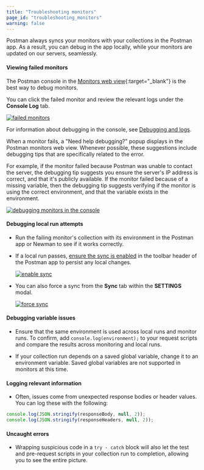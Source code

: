 ```yaml
---
title: "Troubleshooting monitors"
page_id: "troubleshooting_monitors"
warning: false
---
```


Postman always syncs your monitors with your collections in the Postman app. As a result, you can debug in the app locally, while your monitors are updated on our servers, seamlessly. 

#### Viewing failed monitors

The Postman console in the [Monitors web view](https://monitor.getpostman.com){:target="_blank"} is the best way to debug monitors. 

You can click the failed monitor and review the relevant logs under the **Console Log** tab. 

[![failed monitors](https://s3.amazonaws.com/postman-static-getpostman-com/postman-docs/WS-monitor-failed.png)](https://s3.amazonaws.com/postman-static-getpostman-com/postman-docs/WS-monitor-failed.png)

For information about debugging in the console, see [Debugging and logs](/docs/postman/sending_api_requests/debugging_and_logs).

When a monitor fails, a "Need help debugging?" popup displays in the Postman monitors web view. Whenever possible, these suggestions include debugging tips that are specifically related to the error. 

For example, if the monitor failed because Postman was unable to contact the server, the debugging tip suggests you ensure the server's IP address is correct, and that it's publicly available.  If the monitor failed because of a missing variable, then the debugging tip suggests verifying if the monitor is using the correct environment, and that the variable exists in the environment.

[![debugging monitors in the console](https://s3.amazonaws.com/postman-static-getpostman-com/postman-docs/WS-monitoring-debugging.png)](https://s3.amazonaws.com/postman-static-getpostman-com/postman-docs/WS-monitoring-debugging.png)


#### Debugging local run attempts

*   Run the failing monitor's collection with its environment in the Postman app or Newman to see if it works correctly.
*   If a local run passes, [ensure the sync is enabled](/docs/postman/launching_postman/syncing) in the toolbar header of the Postman app to persist any local changes.  
    
    [![enable sync](https://s3.amazonaws.com/postman-static-getpostman-com/postman-docs/WS-HeaderToolBar-insync.png)](https://s3.amazonaws.com/postman-static-getpostman-com/postman-docs/WS-HeaderToolBar-insync.png)
    
*   You can also force a sync from the **Sync** tab within the **SETTINGS** modal.  
    
    [![force sync](https://s3.amazonaws.com/postman-static-getpostman-com/postman-docs/59046046.png)](https://s3.amazonaws.com/postman-static-getpostman-com/postman-docs/59046046.png)

#### Debugging variable issues

*   Ensure that the same environment is used across local runs and monitor runs. To confirm, add ``console.log(environment);`` to your request scripts and compare the results across monitoring and local runs.

*   If your collection run depends on a saved global variable, change it to an environment variable. Saved global variables are not supported in monitors at this time.

#### Logging relevant information

*   Often, issues come from unexpected response bodies or header values. You can log these with the following:

```js
console.log(JSON.stringify(responseBody, null, 2));
console.log(JSON.stringify(responseHeaders, null, 2));
```


#### Uncaught errors

*   Wrapping suspicious code in a ``try - catch`` block will also let the test and pre-request scripts in your collection run to completion, allowing you to see the entire picture.
